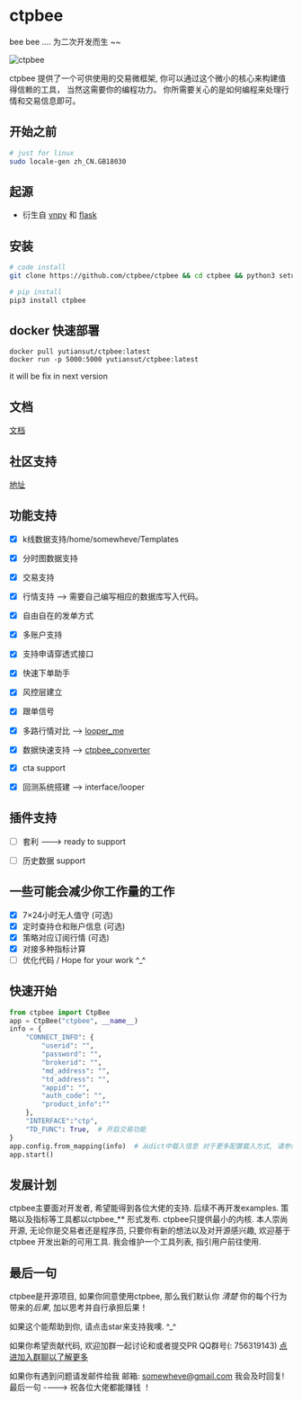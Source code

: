 # ctpbee 
bee bee .... 为二次开发而生 ~~

![ctpbee](https://github.com/ctpbee/ctpbee/blob/master/docs/source/ctpbee.jpg)

ctpbee 提供了一个可供使用的交易微框架, 你可以通过这个微小的核心来构建值得信赖的工具， 
当然这需要你的编程功力。 你所需要关心的是如何编程来处理行情和交易信息即可。

## 开始之前 
```bash
# just for linux 
sudo locale-gen zh_CN.GB18030
```
## 起源

- 衍生自 [vnpy](https://github.com/vnpy/vnpy) 和 [flask](https://github.com/pallets/flask)  

## 安装 
```bash
# code install 
git clone https://github.com/ctpbee/ctpbee && cd ctpbee && python3 setup.py install  

# pip install
pip3 install ctpbee
```

## docker 快速部署

```
docker pull yutiansut/ctpbee:latest
docker run -p 5000:5000 yutiansut/ctpbee:latest
```

it will be fix in next version

## 文档
[文档](http://docs.ctpbee.com)

## 社区支持
[地址](http://community.ctpbee.com)
    
    
## 功能支持

- [x] k线数据支持/home/somewheve/Templates
- [x] 分时图数据支持
- [x] 交易支持
- [x] 行情支持 --> 需要自己编写相应的数据库写入代码。
- [x] 自由自在的发单方式
- [x] 多账户支持
- [x] 支持申请穿透式接口
- [x] 快速下单助手
- [x] 风控层建立
- [x] 跟单信号
- [x] 多路行情对比 --> [looper_me](https://github.com/ctpbee/looper_me)
- [x] 数据快速支持 --> [ctpbee_converter](https://github.com/ctpbee/data_converter)
- [x] cta support 
- [x] 回测系统搭建  --> interface/looper


## 插件支持

- [ ] 套利 ---> ready to support
- [ ] 历史数据 support 


## 一些可能会减少你工作量的工作
- [x] 7×24小时无人值守 (可选)
- [x] 定时查持仓和账户信息  (可选)
- [x] 策略对应订阅行情 (可选)
- [x] 对接多种指标计算                     
- [ ] 优化代码  / Hope for your work ^_^

## 快速开始 
```python
from ctpbee import CtpBee
app = CtpBee("ctpbee", __name__) 
info = {
    "CONNECT_INFO": {
        "userid": "",
        "password": "",
        "brokerid": "",
        "md_address": "",
        "td_address": "",
        "appid": "",
        "auth_code": "",
        "product_info":""
    },
    "INTERFACE":"ctp",
    "TD_FUNC": True,  # 开启交易功能 
}
app.config.from_mapping(info)  # 从dict中载入信息 对于更多配置载入方式, 请参阅文档或者阅读代码
app.start() 
```


## 发展计划
ctpbee主要面对开发者, 希望能得到各位大佬的支持. 后续不再开发examples. 
策略以及指标等工具都以ctpbee_** 形式发布. ctpbee只提供最小的内核. 本人崇尚开源, 无论你是交易者还是程序员, 只要你有新的想法以及对开源感兴趣, 欢迎基于ctpbee 开发出新的可用工具. 我会维护一个工具列表, 指引用户前往使用. 

## 最后一句 
ctpbee是开源项目, 如果你同意使用ctpbee, 那么我们默认你 *清楚* 你的每个行为带来的*后果*, 加以思考并自行承担后果！

如果这个能帮助到你, 请点击star来支持我噢. ^_^  

如果你希望贡献代码, 欢迎加群一起讨论和或者提交PR  QQ群号(: 756319143) [点进加入群聊以了解更多](https://jq.qq.com/?_wv=1027&k=5xWbIq3)

如果你有遇到问题请发邮件给我 邮箱: somewheve@gmail.com 我会及时回复! 
最后一句 ----> 祝各位大佬都能赚钱 ！



